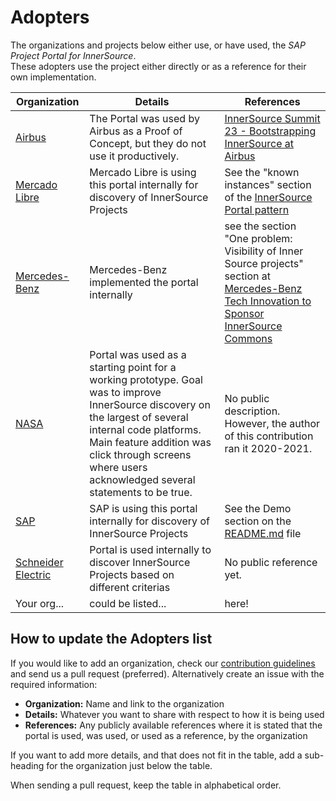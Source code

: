 # Adopters

The organizations and projects below either use, or have used, the _SAP Project Portal for InnerSource_.  
These adopters use the project either directly or as a reference for their own implementation.

| Organization | Details                                                                   | References                                                |
| ------------ | ------------------------------------------------------------------------- | --------------------------------------------------------- |
| [Airbus]     | The Portal was used by Airbus as a Proof of Concept, but they do not use it productively. |  [InnerSource Summit 23 - Bootstrapping InnerSource at Airbus][isc-summit-2023-airbus] |
| [Mercado Libre][Meli]   | Mercado Libre is using this portal internally for discovery of InnerSource Projects | See the "known instances" section of the [InnerSource Portal pattern](https://patterns.innersourcecommons.org/p/innersource-portal) |
| [Mercedes-Benz] | Mercedes-Benz implemented the portal internally | see the section "One problem: Visibility of Inner Source projects" section at [Mercedes-Benz Tech Innovation to Sponsor InnerSource Commons][mercedes-reference] |
| [NASA](https://github.com/nasa)  | Portal was used as a starting point for a working prototype. Goal was to improve InnerSource discovery on the largest of several internal code platforms. Main feature addition was click through screens where users acknowledged several statements to be true. | No public description. However, the author of this contribution ran it 2020-2021. |
| [SAP][sap]   | SAP is using this portal internally for discovery of InnerSource Projects | See the Demo section on the [README.md](./README.md) file |
| [Schneider Electric][se] | Portal is used internally to discover InnerSource Projects based on different criterias | No public reference yet.
| Your org...  | could be listed...                                                        | here!                                                     |

[known_instances]: https://patterns.innersourcecommons.org/p/innersource-portal#known-instances
[Airbus]: https://www.airbus.com/en
[isc-summit-2023-airbus]: https://youtu.be/acOq0ulkPnY?si=WiU2iHH40zQWmWwP
[Meli]: https://www.mercadolibre.com.ar/institucional
[Mercedes-Benz]: https://www.mercedes-benz.com/en/
[mercedes-reference]: https://opensource.mercedes-benz.com/news/sponsor_innersource_commonsoss/
[sap]: https://www.sap.com/
[se]: https://www.se.com/

## How to update the Adopters list

If you would like to add an organization, check our [contribution guidelines](./CONTRIBUTING.md) and send us a pull request (preferred). Alternatively create an issue with the required information:

* **Organization:** Name and link to the organization
* **Details:** Whatever you want to share with respect to how it is being used
* **References:** Any publicly available references where it is stated that the portal is used, was used, or used as a reference, by the organization

If you want to add more details, and that does not fit in the table, add a sub-heading for the organization just below the table.

When sending a pull request, keep the table in alphabetical order.
